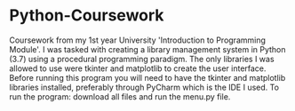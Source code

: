 # Python-Coursework
Coursework from my 1st year University 'Introduction to Programming Module'. I was tasked with creating a library management system in Python (3.7) using a procedural programming paradigm. The only libraries I was allowed to use were tkinter and matplotlib to create the user interface. Before running this program you will need to have the tkinter and matplotlib libraries installed, preferably through PyCharm which is the IDE I used. To run the program: download all files and run the menu.py file.
